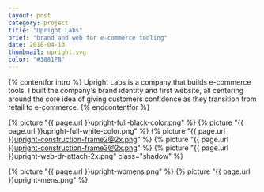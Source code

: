 ```yaml
---
layout: post
category: project
title: "Upright Labs"
brief: "brand and web for e-commerce tooling"
date: 2018-04-13
thumbnail: upright.svg
color: "#3881FB"
---
```

{% contentfor intro %}
Upright Labs is a company that builds e-commerce tools. I built the company's brand identity and first website, all centering around the core idea of giving customers confidence as they transition from retail to e-commerce.
{% endcontentfor %}

{% picture "{{ page.url }}upright-full-black-color.png" %}
{% picture "{{ page.url }}upright-full-white-color.png" %}
{% picture "{{ page.url }}upright-construction-frame2@2x.png" %}
{% picture "{{ page.url }}upright-construction-frame3@2x.png" %}
{% picture "{{ page.url }}upright-web-dr-attach-2x.png" class="shadow" %}
<div class="two-column">
{% picture "{{ page.url }}upright-womens.png" %}
{% picture "{{ page.url }}upright-mens.png" %}
</div>
